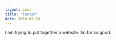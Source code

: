 ```yaml
---
layout: post
title: "Tester"
date: 2018-06-18
---
```


I am trying to put together a website. So far so good. 
